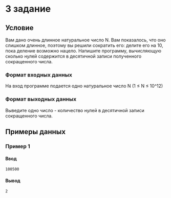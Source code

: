 # 3 задание
## Условие
Вам дано очень длинное натуральное число N. Вам показалось, что оно слишком длинное, 
поэтому вы решили сократить его: делите его на 10, пока деление возможно нацело. 
Напишите программу, вычисляющую сколько нулей содержится в десятичной записи полученного 
сокращенного числа.
### Формат входных данных
На вход программе подается одно натуральное число N (1 ≤ N ≤ 10^12)
### Формат выходных данных
Выведите одно число - количество нулей в десятичной записи сокращенного числа.
## Примеры данных
### Пример 1
#### Ввод
```
100500
```
#### Вывод
```
2
```
